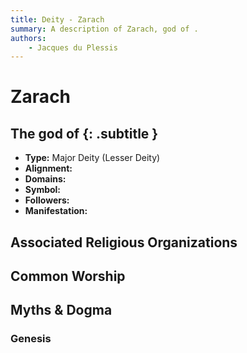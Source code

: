 ```yaml
---
title: Deity - Zarach
summary: A description of Zarach, god of .
authors:
    - Jacques du Plessis
---
```

# Zarach
## The god of  {: .subtitle }

* **Type:** Major Deity (Lesser Deity)
* **Alignment:** 
* **Domains:** 
* **Symbol:** 
* **Followers:** 
* **Manifestation:**  

## Associated Religious Organizations

## Common Worship

## Myths & Dogma
### Genesis